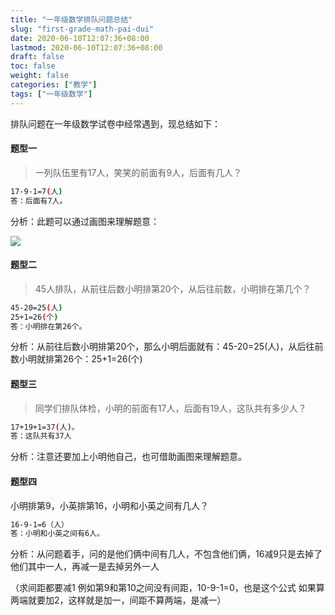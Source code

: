 ```yaml
---
title: "一年级数学排队问题总结"
slug: "first-grade-math-pai-dui"
date: 2020-06-10T12:07:36+08:00
lastmod: 2020-06-10T12:07:36+08:00
draft: false
toc: false
weight: false
categories: ["教学"]
tags: ["一年级数学"]
---
```


 排队问题在一年级数学试卷中经常遇到，现总结如下：

#### 题型一

> 一列队伍里有17人，笑笑的前面有9人，后面有几人？

```bash
17-9-1=7(人)
答：后面有7人。
```

分析：此题可以通过画图来理解题意：

![](https://cdn.jsdelivr.net/gh/iwyang/pic/20200721154555.jpg)

#### 题型二

> 45人排队，从前往后数小明排第20个，从后往前数，小明排在第几个？

```bash
45-20=25(人)    
25+1=26(个)
答：小明排在第26个。
```

分析：从前往后数小明排第20个，那么小明后面就有：45-20=25(人)，从后往前数小明就排第26个：25+1=26(个)

#### 题型三

> 同学们排队体检，小明的前面有17人，后面有19人，这队共有多少人？

```bash
17+19+1=37(人)。
答：这队共有37人
```

分析：注意还要加上小明他自己，也可借助画图来理解题意。

#### 题型四

小明排第9，小英排第16，小明和小英之间有几人？

```bash
16-9-1=6（人）
答：小明和小英之间有6人。
```

分析：从问题着手，问的是他们俩中间有几人，不包含他们俩，16减9只是去掉了他们其中一人，再减一是去掉另外一人

（求间距都要减1  例如第9和第10之间没有间距，10-9-1=0，也是这个公式  如果算两端就要加2，这样就是加一，间距不算两端，是减一）